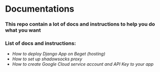 # Documentations

### This repo contain a lot of docs and instructions to help you do what you want

### List of docs and instructions:

- _How to deploy Django App on Beget (hosting)_
- _How to set up shadowsocks proxy_
- _How to create Google Cloud service account and API Key to your app_

